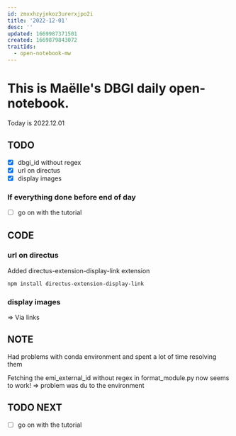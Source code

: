 ```yaml
---
id: zmxxhzyjnkoz3urerxjpo2i
title: '2022-12-01'
desc: ''
updated: 1669987371501
created: 1669879843072
traitIds:
  - open-notebook-mw
---
```



# This is Maëlle's DBGI daily open-notebook.

Today is 2022.12.01


## TODO

- [x] dbgi_id without regex
- [x] url on directus
- [x] display images

### If everything done before end of day
- [ ] go on with the tutorial

## CODE

### url on directus
Added directus-extension-display-link extension 

```bash
npm install directus-extension-display-link
```

### display images 
 => Via links

## NOTE
Had problems with conda environment and spent a lot of time resolving them

Fetching the emi_external_id without regex in format_module.py now seems to work!
=> problem was du to the environment

## TODO NEXT

- [ ] go on with the tutorial
